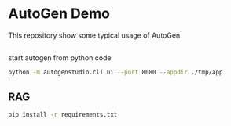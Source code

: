 # AutoGen Demo
This repository show some typical usage of AutoGen.

##
start autogen from python code

```bash
python -m autogenstudio.cli ui --port 8080 --appdir ./tmp/app
```

## RAG

```bash
pip install -r requirements.txt
```



